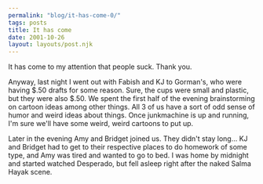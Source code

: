 ```yaml
---
permalink: "blog/it-has-come-0/"
tags: posts
title: It has come
date: 2001-10-26
layout: layouts/post.njk
---
```


It has come to my attention that people suck. Thank you.

Anyway, last night I went out with Fabish and KJ to Gorman's, who were having $.50 drafts for some reason. Sure, the cups were small and plastic, but they were also $.50. We spent the first half of the evening brainstorming on cartoon ideas among other things. All 3 of us have a sort of odd sense of humor and weird ideas about things. Once junkmachine is up and running, I'm sure we'll have some weird, weird cartoons to put up.

Later in the evening Amy and Bridget joined us. They didn't stay long... KJ and Bridget had to get to their respective places to do homework of some type, and Amy was tired and wanted to go to bed. I was home by midnight and started watched Desperado, but fell asleep right after the naked Salma Hayak scene.
